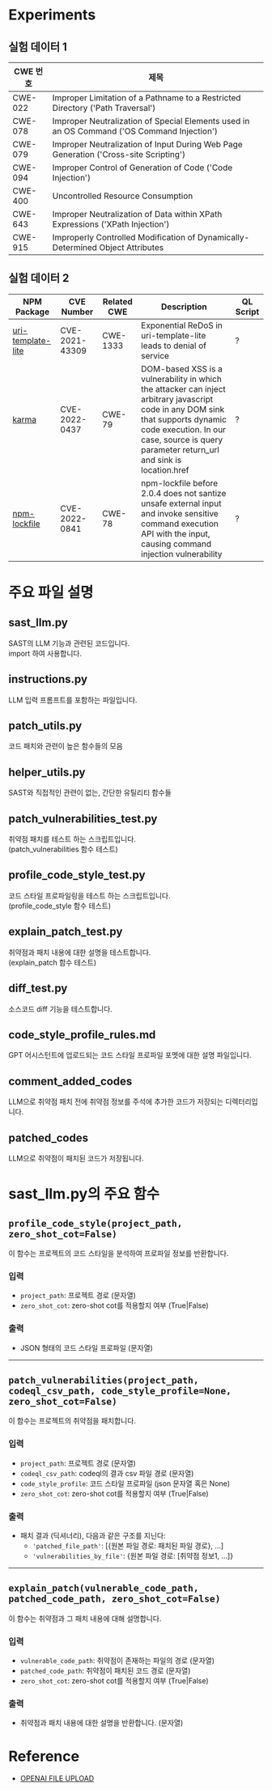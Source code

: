 # Experiments

## 실험 데이터 1

| CWE 번호 | 제목                                                           |
|----------|----------------------------------------------------------------|
| CWE-022  | Improper Limitation of a Pathname to a Restricted Directory ('Path Traversal') |
| CWE-078  | Improper Neutralization of Special Elements used in an OS Command ('OS Command Injection') |
| CWE-079  | Improper Neutralization of Input During Web Page Generation ('Cross-site Scripting') |
| CWE-094  | Improper Control of Generation of Code ('Code Injection') |
| CWE-400  | Uncontrolled Resource Consumption |
| CWE-643  | Improper Neutralization of Data within XPath Expressions ('XPath Injection') |
| CWE-915  | Improperly Controlled Modification of Dynamically-Determined Object Attributes |

## 실험 데이터 2

| NPM Package | CVE Number | Related CWE | Description  | QL Script |
|-------------|-------------|-------------------|---------------------------------------| ------------- |
| [uri-template-lite](https://www.npmjs.com/package/uri-template-lite) | CVE-2021-43309 | CWE-1333 | Exponential ReDoS in uri-template-lite leads to denial of service | ? |
| [karma](https://www.npmjs.com/package/karma) | CVE-2022-0437 | CWE-79 | DOM-based XSS is a vulnerability in which the attacker can inject arbitrary javascript code in any DOM sink that supports dynamic code execution. In our case, source is query parameter return_url and sink is location.href | ? |
| [npm-lockfile](https://www.npmjs.com/package/lockfile) | CVE-2022-0841 | CWE-78 | npm-lockfile before 2.0.4 does not santize unsafe external input and invoke sensitive command execution API with the input, causing command injection vulnerability | ? |


# 주요 파일 설명

## sast_llm.py
SAST의 LLM 기능과 관련된 코드입니다.  
import 하여 사용합니다.

## instructions.py
LLM 입력 프롬프트를 포함하는 파일입니다.

## patch_utils.py
코드 패치와 관련이 높은 함수들의 모음

## helper_utils.py
SAST와 직접적인 관련이 없는, 간단한 유틸리티 함수들

## patch_vulnerabilities_test.py
취약점 패치를 테스트 하는 스크립트입니다.  
(patch_vulnerabilities 함수 테스트)  

## profile_code_style_test.py
코드 스타일 프로파일링을 테스트 하는 스크립트입니다.  
(profile_code_style 함수 테스트)  

## explain_patch_test.py
취약점과 패치 내용에 대한 설명을 테스트합니다.  
(explain_patch 함수 테스트)

## diff_test.py
소스코드 diff 기능을 테스트합니다.

## code_style_profile_rules.md
GPT 어시스턴트에 업로드되는 코드 스타일 프로파일 포멧에 대한 설명 파일입니다.  

## comment_added_codes
LLM으로 취약점 패치 전에 취약점 정보를 주석에 추가한 코드가 저장되는 디렉터리입니다.

## patched_codes
LLM으로 취약점이 패치된 코드가 저장됩니다.


# sast_llm.py의 주요 함수

## `profile_code_style(project_path, zero_shot_cot=False)`

이 함수는 프로젝트의 코드 스타일을 분석하여 프로파일 정보를 반환합니다.

### 입력
- `project_path`: 프로젝트 경로 (문자열)
- `zero_shot_cot`: zero-shot cot를 적용할지 여부 (True|False)

### 출력
- JSON 형태의 코드 스타일 프로파일 (문자열)

---

## `patch_vulnerabilities(project_path, codeql_csv_path, code_style_profile=None, zero_shot_cot=False)`

이 함수는 프로젝트의 취약점을 패치합니다.

### 입력
- `project_path`: 프로젝트 경로 (문자열)
- `codeql_csv_path`: codeql의 결과 csv 파일 경로 (문자열)
- `code_style_profile`: 코드 스타일 프로파일 (json 문자열 혹은 None)
- `zero_shot_cot`: zero-shot cot를 적용할지 여부 (True|False)

### 출력
- 패치 결과 (딕셔너리), 다음과 같은 구조를 지닌다:
  - `'patched_file_path'`: [{원본 파일 경로: 패치된 파일 경로}, ...]
  - `'vulnerabilities_by_file'`: {원본 파일 경로: [취약점 정보1, ...]}

---

## `explain_patch(vulnerable_code_path, patched_code_path, zero_shot_cot=False)`

이 함수는 취약점과 그 패치 내용에 대해 설명합니다.

### 입력
- `vulnerable_code_path`: 취약점이 존재하는 파일의 경로 (문자열)
- `patched_code_path`: 취약점이 패치된 코드 경로 (문자열)
- `zero_shot_cot`: zero-shot cot를 적용할지 여부 (True|False)

### 출력
- 취약점과 패치 내용에 대한 설명을 반환합니다. (문자열)

# Reference

- [OPENAI FILE UPLOAD](https://platform.openai.com/docs/api-reference/files/create?lang=python)